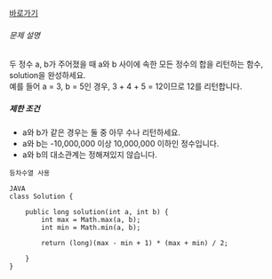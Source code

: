 [바로가기](https://school.programmers.co.kr/learn/courses/30/lessons/12912)

###### 문제 설명

두 정수 a, b가 주어졌을 때 a와 b 사이에 속한 모든 정수의 합을 리턴하는 함수, solution을 완성하세요.  
예를 들어 a = 3, b = 5인 경우, 3 + 4 + 5 = 12이므로 12를 리턴합니다.

##### 제한 조건

-   a와 b가 같은 경우는 둘 중 아무 수나 리턴하세요.
-   a와 b는 -10,000,000 이상 10,000,000 이하인 정수입니다.
-   a와 b의 대소관계는 정해져있지 않습니다.

```
등차수열 사용

JAVA 
class Solution {

    public long solution(int a, int b) {
        int max = Math.max(a, b);
        int min = Math.min(a, b);
        
        return (long)(max - min + 1) * (max + min) / 2;
        
    }
}
```